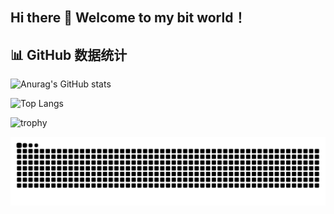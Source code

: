 ## Hi there 👋 Welcome to my bit world！

<!--
**Stravey/Stravey** is a ✨ _special_ ✨ repository because its `README.md` (this file) appears on your GitHub profile.

Here are some ideas to get you started:  

- 🔭 I’m currently working on ...
- 🌱 I’m currently learning ... 
- 👯 I’m looking to collaborate on ...
- 🤔 I’m looking for help with ...
- 💬 Ask me about ...
- 📫 How to reach me: ...
- 😄 Pronouns: ...
- ⚡ Fun fact: ...
-->

## 📊 GitHub 数据统计

![Anurag's GitHub stats](https://github-readme-stats.vercel.app/api?username=stravey)

![Top Langs](https://github-readme-stats.vercel.app/api/top-langs/?username=Stravey)

![trophy](https://github-profile-trophy.vercel.app/?username=Stravey)

![snake](https://raw.githubusercontent.com/Stravey/Stravey/output/github-contribution-grid-snake.svg)
